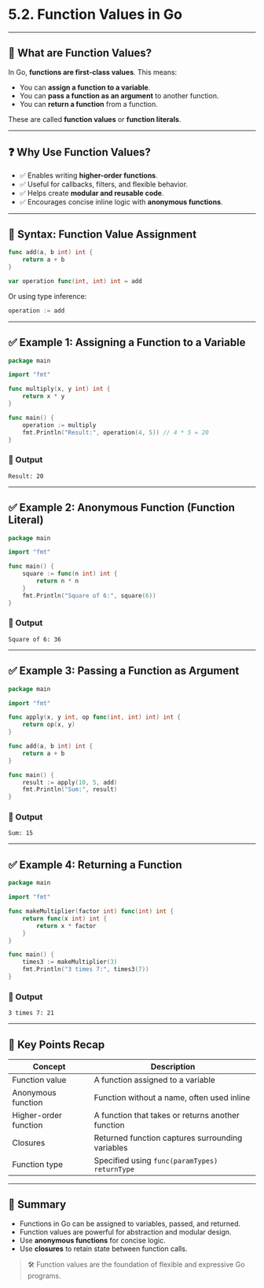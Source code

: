 # 5.2. Function Values in Go

---

## 📌 What are Function Values?

In Go, **functions are first-class values**. This means:

* You can **assign a function to a variable**.
* You can **pass a function as an argument** to another function.
* You can **return a function** from a function.

These are called **function values** or **function literals**.

---

## ❓ Why Use Function Values?

* ✅ Enables writing **higher-order functions**.
* ✅ Useful for callbacks, filters, and flexible behavior.
* ✅ Helps create **modular and reusable code**.
* ✅ Encourages concise inline logic with **anonymous functions**.

---

## 🧾 Syntax: Function Value Assignment

```go
func add(a, b int) int {
    return a + b
}

var operation func(int, int) int = add
```

Or using type inference:

```go
operation := add
```

---

## ✅ Example 1: Assigning a Function to a Variable

```go
package main

import "fmt"

func multiply(x, y int) int {
    return x * y
}

func main() {
    operation := multiply
    fmt.Println("Result:", operation(4, 5)) // 4 * 5 = 20
}
```

### 🧪 Output

```
Result: 20
```

---

## ✅ Example 2: Anonymous Function (Function Literal)

```go
package main

import "fmt"

func main() {
    square := func(n int) int {
        return n * n
    }
    fmt.Println("Square of 6:", square(6))
}
```

### 🧪 Output

```
Square of 6: 36
```

---

## ✅ Example 3: Passing a Function as Argument

```go
package main

import "fmt"

func apply(x, y int, op func(int, int) int) int {
    return op(x, y)
}

func add(a, b int) int {
    return a + b
}

func main() {
    result := apply(10, 5, add)
    fmt.Println("Sum:", result)
}
```

### 🧪 Output

```
Sum: 15
```

---

## ✅ Example 4: Returning a Function

```go
package main

import "fmt"

func makeMultiplier(factor int) func(int) int {
    return func(x int) int {
        return x * factor
    }
}

func main() {
    times3 := makeMultiplier(3)
    fmt.Println("3 times 7:", times3(7))
}
```

### 🧪 Output

```
3 times 7: 21
```

---

## 🧷 Key Points Recap

| Concept               | Description                                       |
| --------------------- | ------------------------------------------------- |
| Function value        | A function assigned to a variable                 |
| Anonymous function    | Function without a name, often used inline        |
| Higher-order function | A function that takes or returns another function |
| Closures              | Returned function captures surrounding variables  |
| Function type         | Specified using `func(paramTypes) returnType`     |

---

## 🧭 Summary

* Functions in Go can be assigned to variables, passed, and returned.
* Function values are powerful for abstraction and modular design.
* Use **anonymous functions** for concise logic.
* Use **closures** to retain state between function calls.

> 🛠️ Function values are the foundation of flexible and expressive Go programs.
